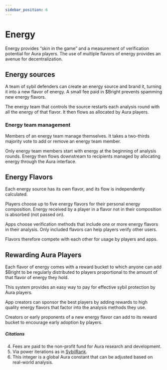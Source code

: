```yaml
---
sidebar_position: 6
---
```


# Energy

Energy provides “skin in the game” and a measurement of verification potential for Aura players. The use of multiple flavors of energy provides an avenue for decentralization.

## Energy sources

A team of sybil defenders can create an energy source and brand it, turning it into a new flavor of energy. A small fee paid in $Bright prevents spamming new energy flavors.

The energy team that controls the source restarts each analysis round with all the energy of that flavor. It then flows as allocated by Aura players.

### Energy team management

Members of an energy team manage themselves. It takes a two-thirds majority vote to add or remove an energy team member.

Only energy team members start with energy at the beginning of analysis rounds. Energy then flows downstream to recipients managed by allocating energy through the Aura interface.

## Energy Flavors

Each energy source has its own flavor, and its flow is independently calculated.

Players choose up to five energy flavors for their personal energy composition. Energy received by a player in a flavor not in their composition is absorbed (not passed on).

Apps choose verification methods that include one or more energy flavors in their analysis. Only included flavors can help players verify other users.

Flavors therefore compete with each other for usage by players and apps.

## Rewarding Aura Players

Each flavor of energy comes with a reward bucket to which anyone can add $Bright to be regularly distributed to players proportional to the amount of that flavor of energy they hold.

This system provides an easy way to pay for effective sybil protection by Aura players.

App creators can sponsor the best players by adding rewards to high quality energy flavors that factor into the analysis methods they use.

Creators or early proponents of a new energy flavor can add to its reward bucket to encourage early adoption by players.

##### Citations

4. Fees are paid to the non-profit fund for Aura research and development.
5. Via power iterations as in [SybilRank](https://www.usenix.org/conference/nsdi12/technical-sessions/presentation/cao).
6. This integer is a global Aura constant that can be adjusted based on real-world analysis.